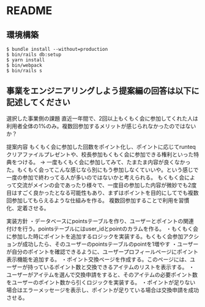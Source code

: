 # README

## 環境構築
```
$ bundle install --without=production
$ bin/rails db:setup
$ yarn install
$ bin/webpack
$ bin/rails s
```

## 事業をエンジニアリングしよう提案編の回答は以下に記述してください
選択した事業側の課題
直近一年間で、2回以上もくもく会に参加してくれた人は利用者全体の1%のみ。複数回参加するメリットが感じられなかったのではないか？


提案内容
もくもく会に参加した回数をポイント化し、ポイントに応じてrunteqクリアファイルプレゼントや、校長参加もくもく会に参加できる権利といった特典をつける。
→
一度もくもく会に参加してみて、たまたま内容が良くなかった。もくもく会ってこんな感じなら別にもう参加しなくていいや。という感じで一度の参加で終わってる人が多いのではないかと考えられる。
もくもく会によって交流がメインの会であったり様々で、一度目の参加した内容が微妙でも2度目はすごく良かったとなる可能性もあり、まずはポイントを目的にしてでも複数回参加してもらえるような仕組みを作る。
複数回参加することで利用を習慣化、定着させる。


実装方針
・データベースにpointsテーブルを作り、ユーザーとポイントの関連付けを行う。pointsテーブルにはuser_idとpointのカラムを作る。
・もくもく会に参加した時にポイントを追加するロジックを実装する。もくもく会参加アクションが成功したら、そのユーザーのpointsテーブルのpointを1増やす
・ユーザーが自分のポイントを確認できるように、ユーザープロフィールページにポイント表示機能を追加する。
・ポイント交換ページを作成する。このページには、ユーザーが持っているポイント数と交換できるアイテムのリストを表示する。
・ユーザーがアイテムを選んで交換申請をすると、そのアイテムの必要ポイント数をユーザーのポイント数から引くロジックを実装する。
・ポイントが足りない場合はエラーメッセージを表示し、ポイントが足りている場合は交換申請を成功させる。
